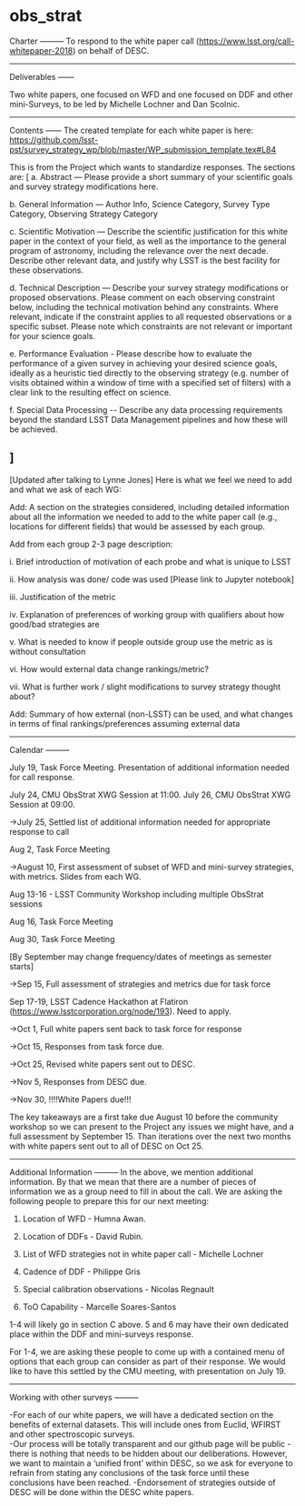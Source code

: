 # obs_strat
Charter
———
To respond to the white paper call (https://www.lsst.org/call-whitepaper-2018) on behalf of DESC.
****************************************************************
Deliverables
——

Two white papers, one focused on WFD and one focused on DDF and other mini-Surveys, to be led by Michelle Lochner and Dan Scolnic.

****************************************************************

Contents
——
The created template for each white paper is here: https://github.com/lsst-pst/survey_strategy_wp/blob/master/WP_submission_template.tex#L84

This is from the Project which wants to standardize responses.  The sections are:
[
a. Abstract —
Please provide a short summary of your scientific goals and survey strategy modifications here.

b. General Information —
Author Info, Science Category, Survey Type Category, Observing Strategy Category

c.  Scientific Motivation  —
Describe the scientific justification for this white paper in the context of your field, as well as the importance to the general program of astronomy,
including the relevance over the next decade. Describe other relevant data, and justify why LSST is the best facility for these observations.

d.  Technical Description —
Describe your survey strategy modifications or proposed observations. Please comment on each observing constraint below, including the technical motivation behind any constraints. Where relevant, indicate if the constraint applies to all requested observations or a specific subset. Please note which constraints are not relevant or important for your science goals.

e. Performance Evaluation -
Please describe how to evaluate the performance of a given survey in achieving your desired science goals, ideally as a heuristic tied directly to the observing strategy (e.g. number of visits obtained within a window of time with a specified set of filters) with a clear link to the resulting effect on science.

f. Special Data Processing --
Describe any data processing requirements beyond the standard LSST Data Management pipelines and how these will be achieved.

]
-----

[Updated after talking to Lynne Jones] Here is what we feel we need to add and what we ask of each WG:


Add:  A section on the strategies considered, including detailed information about all the information we needed to add to the white paper call (e.g., locations for different fields) that would be assessed by each group.

Add from each group 2-3 page description:

  i.  Brief introduction of motivation of each probe and what is unique to LSST
  
  ii. How analysis was done/ code was used [Please link to Jupyter notebook]
  
  iii.  Justification of the metric
 
 iv.  Explanation of preferences of working group with qualifiers about how good/bad strategies are

v.  What is needed to know if people outside group use the metric as is without consultation

  vi.  How would external data change rankings/metric?
  
  vii. What is further work / slight modifications to survey strategy thought about?
  

Add: Summary of how external (non-LSST) can be used, and what changes in terms of final rankings/preferences assuming external data




****************************************************************


Calendar
———

July 19, Task Force Meeting.  Presentation of additional information needed for call response.

July 24, CMU ObsStrat XWG Session at 11:00.  July 26, CMU ObsStrat XWG Session at 09:00.

->July 25, Settled list of additional information needed for appropriate response to call

Aug 2, Task Force Meeting

->August 10, First assessment of subset of WFD and mini-survey strategies, with metrics.  Slides from each WG.

Aug 13-16 - LSST Community Workshop including multiple ObsStrat sessions

Aug 16, Task Force Meeting

Aug 30, Task Force Meeting

[By September may change frequency/dates of meetings as semester starts]

->Sep 15, Full assessment of strategies and metrics due for task force

Sep 17-19, LSST Cadence Hackathon at Flatiron (https://www.lsstcorporation.org/node/193).  Need to apply.

->Oct 1, Full white papers sent back to task force for response

->Oct 15, Responses from task force due.

->Oct 25, Revised white papers sent out to DESC.

->Nov 5, Responses from DESC due.

->Nov 30, !!!!White Papers due!!!

The key takeaways are a first take due August 10 before the community workshop so we can present to the Project any issues we might have, and a full assessment by September 15.  Than iterations over the next two months with white papers sent out to all of DESC on Oct 25.

****************************************************************

Additional Information
———
In the above, we mention additional information.  By that we mean that there are a number of pieces of information we as a group need to fill in about the call.  We are asking the following people to prepare this for our next meeting:

1.  Location of WFD - Humna Awan.

2.  Location of DDFs - David Rubin.

3.  List of WFD strategies not in white paper call - Michelle Lochner

4.  Cadence of DDF - Philippe Gris

5.  Special calibration observations - Nicolas Regnault

6.  ToO Capability - Marcelle Soares-Santos

1-4 will likely go in section C above.  5 and 6 may have their own dedicated place within the DDF and mini-surveys response. 

For 1-4, we are asking these people to come up with a contained menu of options that each group can consider as part of their response.  We would like to have this settled by the CMU meeting, with presentation on July 19.

****************************************************************


Working with other surveys
———

-For each of our white papers, we will have a dedicated section on the benefits of external datasets.  This will include ones from Euclid, WFIRST and other spectroscopic surveys.  
-Our process will be totally transparent and our github page will be public - there is nothing that needs to be hidden about our deliberations.  However, we want to maintain a ‘unified front’ within DESC, so we ask for everyone to refrain from stating any conclusions of the task force until these conclusions have been reached.
-Endorsement of strategies outside of DESC will be done within the DESC white papers.
